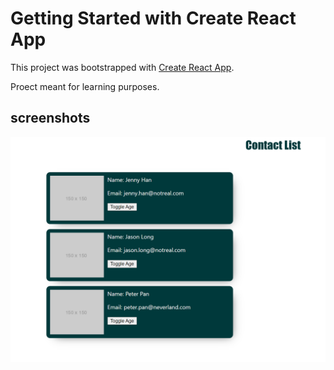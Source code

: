 # Getting Started with Create React App

This project was bootstrapped with [Create React App](https://github.com/facebook/create-react-app).

Proect meant for learning purposes.

## screenshots
![My portlio screenshots](assets/Screenshot.png)

